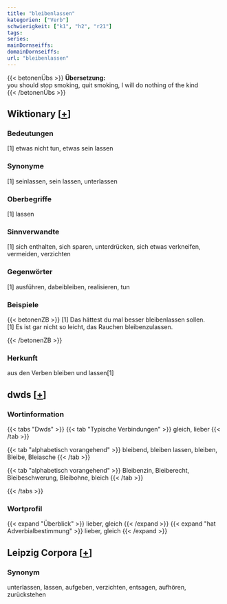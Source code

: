 ```yaml
---
title: "bleibenlassen"
kategorien: ["Verb"]
schwierigkeit: ["k1", "h2", "r21"]
tags:
series:
mainDornseiffs:
domainDornseiffs:
url: "bleibenlassen"
---
```


{{< betonenÜbs >}}
**Übersetzung:**  
you should stop smoking, quit smoking, I will do nothing of the kind  
{{< /betonenÜbs >}}

## Wiktionary [[+](https://de.wiktionary.org/wiki/bleibenlassen)]

### Bedeutungen
[1] etwas nicht tun, etwas sein lassen  

### Synonyme
[1] seinlassen, sein lassen, unterlassen  

### Oberbegriffe
[1] lassen  

### Sinnverwandte
[1] sich enthalten, sich sparen, unterdrücken, sich etwas verkneifen, vermeiden, verzichten  

### Gegenwörter
[1] ausführen, dabeibleiben, realisieren, tun  

### Beispiele
{{< betonenZB >}}
[1] Das hättest du mal besser bleibenlassen sollen.  
[1] Es ist gar nicht so leicht, das Rauchen bleibenzulassen.  

{{< /betonenZB >}}
### Herkunft
aus den Verben bleiben und lassen[1]  



## dwds [[+](https://www.dwds.de/wb/bleibenlassen)]

### Wortinformation
{{< tabs "Dwds" >}}
{{< tab "Typische Verbindungen" >}}
gleich, lieber
{{< /tab >}}

{{< tab "alphabetisch vorangehend" >}}
bleibend, bleiben lassen, bleiben, Bleibe, Bleiasche
{{< /tab >}}

{{< tab "alphabetisch vorangehend" >}}
Bleibenzin, Bleiberecht, Bleibeschwerung, Bleibohne, bleich
{{< /tab >}}

{{< /tabs >}}

### Wortprofil
{{< expand "Überblick" >}} lieber, gleich {{< /expand >}}
{{< expand "hat Adverbialbestimmung" >}} lieber, gleich {{< /expand >}}

## Leipzig Corpora [[+](https://corpora.uni-leipzig.de/en/res?word=bleibenlassen&corpusId=deu_newscrawl-public_2018)]


### Synonym
unterlassen, lassen, aufgeben, verzichten, entsagen, aufhören, zurückstehen

